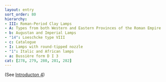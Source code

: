 ```yaml
---
layout: entry
sort_order: 80
hierarchy:
- III: Roman-Period Clay Lamps
- A: Types from both Western and Eastern Provinces of the Roman Empire
- b: Augustan and Imperial Lamps
- "14": Loeschcke type VIII
- c: Catalogue
- I: Lamps with round-tipped nozzle
- "1": Italic and African lamps
- a: Bussière form D I 3
cat: [278, 279, 280, 281, 282]
---
```


(See [Introducton 4](Introduction-4))
